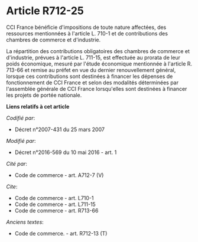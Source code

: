 # Article R712-25

CCI France bénéficie d'impositions de toute nature affectées, des ressources mentionnées à l'article L. 710-1 et de
contributions des chambres de commerce et d'industrie. 

La répartition des contributions obligatoires des chambres de commerce et d'industrie, prévues à l'article L. 711-15, est
effectuée au prorata de leur poids économique, mesuré par l'étude économique mentionnée à l'article R. 713-66 et remise au
préfet en vue du dernier renouvellement général, lorsque ces contributions sont destinées à financer les dépenses de
fonctionnement de CCI France et selon des modalités déterminées par l'assemblée générale de CCI France lorsqu'elles sont
destinées à financer les projets de portée nationale.

**Liens relatifs à cet article**

_Codifié par_:

  - Décret n°2007-431 du 25 mars 2007

_Modifié par_:

  - Décret n°2016-569 du 10 mai 2016 - art. 1

_Cité par_:

  - Code de commerce - art. A712-7 (V)

_Cite_:

  - Code de commerce - art. L710-1
  - Code de commerce - art. L711-15
  - Code de commerce - art. R713-66

_Anciens textes_:

  - Code de commerce. - art. R712-13 (T)
